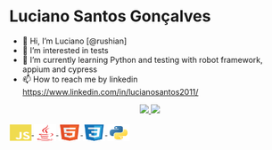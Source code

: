 # Luciano Santos Gonçalves
- 👋 Hi, I’m Luciano [@rushian]
- 👀 I’m interested in tests 
- 🌱 I’m currently learning Python and testing with robot framework, appium and cypress
- 📫 How to reach me by linkedin https://www.linkedin.com/in/lucianosantos2011/ 

<div align="center">
  <a href="https://https://github.com/rushian">
  <img height="180em" src="https://github-readme-stats.vercel.app/api?username=rushian&show_icons=true&theme=dracula&include_all_commits=true&count_private=true"/>
  <img height="180em" src="https://github-readme-stats.vercel.app/api/top-langs/?username=rushian&layout=compact&langs_count=7&theme=dracula"/>
</div>
  
<div style="display: inline_block"><br>
  <img align="center" alt="rushian-Js" height="30" width="40" src="https://raw.githubusercontent.com/devicons/devicon/master/icons/javascript/javascript-plain.svg">
  <img align="center" alt="rushian-Jvm" height="30" width="40" src="https://raw.githubusercontent.com/devicons/devicon/master/icons/java/java-plain.svg">
  <img align="center" alt="rushian-HTML" height="30" width="40" src="https://raw.githubusercontent.com/devicons/devicon/master/icons/html5/html5-original.svg">
  <img align="center" alt="rushian-CSS" height="30" width="40" src="https://raw.githubusercontent.com/devicons/devicon/master/icons/css3/css3-original.svg">
  <img align="center" alt="rushian-Python" height="30" width="40" src="https://raw.githubusercontent.com/devicons/devicon/master/icons/python/python-original.svg">
</div>
